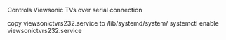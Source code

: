 Controls Viewsonic TVs over serial connection

copy viewsonictvrs232.service to /lib/systemd/system/
systemctl enable viewsonictvrs232.service

